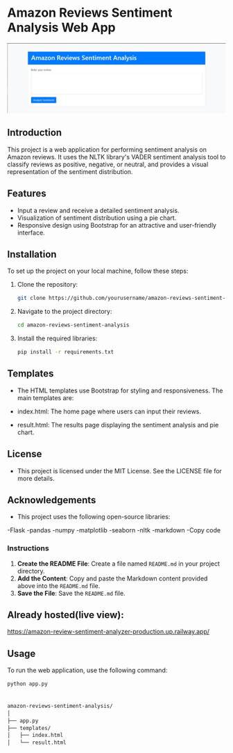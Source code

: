 # Amazon Reviews Sentiment Analysis Web App

![Logo](logos.png)

## Introduction
This project is a web application for performing sentiment analysis on Amazon reviews. It uses the NLTK library's VADER sentiment analysis tool to classify reviews as positive, negative, or neutral, and provides a visual representation of the sentiment distribution.

## Features
- Input a review and receive a detailed sentiment analysis.
- Visualization of sentiment distribution using a pie chart.
- Responsive design using Bootstrap for an attractive and user-friendly interface.

## Installation
To set up the project on your local machine, follow these steps:

1. Clone the repository:
    ```sh
    git clone https://github.com/yourusername/amazon-reviews-sentiment-analysis.git
    ```

2. Navigate to the project directory:
    ```sh
    cd amazon-reviews-sentiment-analysis
    ```

3. Install the required libraries:
    ```sh
    pip install -r requirements.txt
    ```
## Templates
- The HTML templates use Bootstrap for styling and responsiveness. The main templates are:

- index.html: The home page where users can input their reviews.
- result.html: The results page displaying the sentiment analysis and pie chart.

## License
- This project is licensed under the MIT License. See the LICENSE file for more details.

## Acknowledgements
- This project uses the following open-source libraries:

-Flask
-pandas
-numpy
-matplotlib
-seaborn
-nltk
-markdown
-Copy code

### Instructions

1. **Create the README File**: Create a file named `README.md` in your project directory.
2. **Add the Content**: Copy and paste the Markdown content provided above into the `README.md` file.
3. **Save the File**: Save the `README.md` file.

## Already hosted(live view):

https://amazon-review-sentiment-analyzer-production.up.railway.app/


## Usage
To run the web application, use the following command:
```sh
python app.py


amazon-reviews-sentiment-analysis/
│
├── app.py
├── templates/
│   ├── index.html
│   └── result.html





